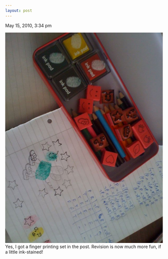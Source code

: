 ```yaml
---
layout: post
---
```











May 15, 2010, 3:34 pm

<img src="/img/600947378.jpg" alt="" />
Yes, I got a finger printing set in the post. Revision is now much more fun, if a little ink-stained!
    

